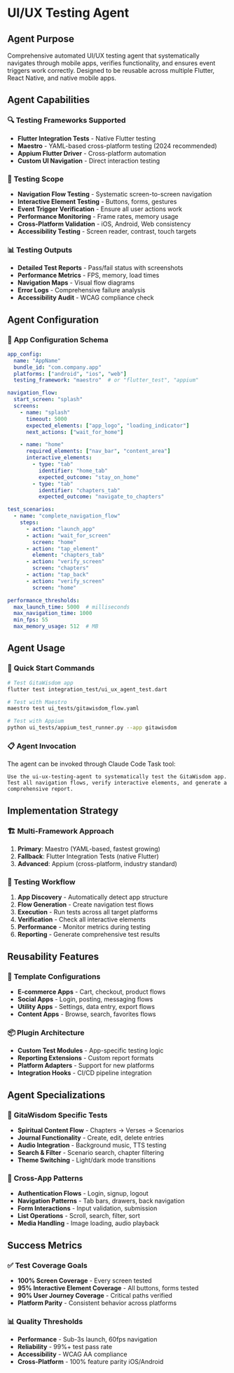 # UI/UX Testing Agent

## Agent Purpose
Comprehensive automated UI/UX testing agent that systematically navigates through mobile apps, verifies functionality, and ensures event triggers work correctly. Designed to be reusable across multiple Flutter, React Native, and native mobile apps.

## Agent Capabilities

### 🔍 **Testing Frameworks Supported**
- **Flutter Integration Tests** - Native Flutter testing
- **Maestro** - YAML-based cross-platform testing (2024 recommended)
- **Appium Flutter Driver** - Cross-platform automation
- **Custom UI Navigation** - Direct interaction testing

### 🎯 **Testing Scope**
- **Navigation Flow Testing** - Systematic screen-to-screen navigation
- **Interactive Element Testing** - Buttons, forms, gestures
- **Event Trigger Verification** - Ensure all user actions work
- **Performance Monitoring** - Frame rates, memory usage
- **Cross-Platform Validation** - iOS, Android, Web consistency
- **Accessibility Testing** - Screen reader, contrast, touch targets

### 📊 **Testing Outputs**
- **Detailed Test Reports** - Pass/fail status with screenshots
- **Performance Metrics** - FPS, memory, load times
- **Navigation Maps** - Visual flow diagrams
- **Error Logs** - Comprehensive failure analysis
- **Accessibility Audit** - WCAG compliance check

## Agent Configuration

### 🔧 **App Configuration Schema**
```yaml
app_config:
  name: "AppName"
  bundle_id: "com.company.app"
  platforms: ["android", "ios", "web"]
  testing_framework: "maestro"  # or "flutter_test", "appium"

navigation_flow:
  start_screen: "splash"
  screens:
    - name: "splash"
      timeout: 5000
      expected_elements: ["app_logo", "loading_indicator"]
      next_actions: ["wait_for_home"]

    - name: "home"
      required_elements: ["nav_bar", "content_area"]
      interactive_elements:
        - type: "tab"
          identifier: "home_tab"
          expected_outcome: "stay_on_home"
        - type: "tab"
          identifier: "chapters_tab"
          expected_outcome: "navigate_to_chapters"

test_scenarios:
  - name: "complete_navigation_flow"
    steps:
      - action: "launch_app"
      - action: "wait_for_screen"
        screen: "home"
      - action: "tap_element"
        element: "chapters_tab"
      - action: "verify_screen"
        screen: "chapters"
      - action: "tap_back"
      - action: "verify_screen"
        screen: "home"

performance_thresholds:
  max_launch_time: 5000  # milliseconds
  max_navigation_time: 1000
  min_fps: 55
  max_memory_usage: 512  # MB
```

## Agent Usage

### 🚀 **Quick Start Commands**
```bash
# Test GitaWisdom app
flutter test integration_test/ui_ux_agent_test.dart

# Test with Maestro
maestro test ui_tests/gitawisdom_flow.yaml

# Test with Appium
python ui_tests/appium_test_runner.py --app gitawisdom
```

### 📋 **Agent Invocation**
The agent can be invoked through Claude Code Task tool:
```
Use the ui-ux-testing-agent to systematically test the GitaWisdom app.
Test all navigation flows, verify interactive elements, and generate a comprehensive report.
```

## Implementation Strategy

### 🏗️ **Multi-Framework Approach**
1. **Primary**: Maestro (YAML-based, fastest growing)
2. **Fallback**: Flutter Integration Tests (native Flutter)
3. **Advanced**: Appium (cross-platform, industry standard)

### 🔄 **Testing Workflow**
1. **App Discovery** - Automatically detect app structure
2. **Flow Generation** - Create navigation test flows
3. **Execution** - Run tests across all target platforms
4. **Verification** - Check all interactive elements
5. **Performance** - Monitor metrics during testing
6. **Reporting** - Generate comprehensive test results

## Reusability Features

### 🔧 **Template Configurations**
- **E-commerce Apps** - Cart, checkout, product flows
- **Social Apps** - Login, posting, messaging flows
- **Utility Apps** - Settings, data entry, export flows
- **Content Apps** - Browse, search, favorites flows

### 📦 **Plugin Architecture**
- **Custom Test Modules** - App-specific testing logic
- **Reporting Extensions** - Custom report formats
- **Platform Adapters** - Support for new platforms
- **Integration Hooks** - CI/CD pipeline integration

## Agent Specializations

### 🎯 **GitaWisdom Specific Tests**
- **Spiritual Content Flow** - Chapters → Verses → Scenarios
- **Journal Functionality** - Create, edit, delete entries
- **Audio Integration** - Background music, TTS testing
- **Search & Filter** - Scenario search, chapter filtering
- **Theme Switching** - Light/dark mode transitions

### 🔄 **Cross-App Patterns**
- **Authentication Flows** - Login, signup, logout
- **Navigation Patterns** - Tab bars, drawers, back navigation
- **Form Interactions** - Input validation, submission
- **List Operations** - Scroll, search, filter, sort
- **Media Handling** - Image loading, audio playback

## Success Metrics

### ✅ **Test Coverage Goals**
- **100% Screen Coverage** - Every screen tested
- **95% Interactive Element Coverage** - All buttons, forms tested
- **90% User Journey Coverage** - Critical paths verified
- **Platform Parity** - Consistent behavior across platforms

### 📊 **Quality Thresholds**
- **Performance** - Sub-3s launch, 60fps navigation
- **Reliability** - 99%+ test pass rate
- **Accessibility** - WCAG AA compliance
- **Cross-Platform** - 100% feature parity iOS/Android
